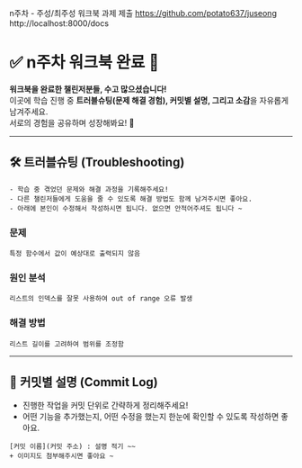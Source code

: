 n주차 - 주성/최주성 워크북 과제 제출
https://github.com/potato637/juseong
http://localhost:8000/docs

# ✅ n주차 워크북 완료 🎉

**워크북을 완료한 챌린저분들, 수고 많으셨습니다!**  
이곳에 학습 진행 중 **트러블슈팅(문제 해결 경험), 커밋별 설명, 그리고 소감**을 자유롭게 남겨주세요.  
서로의 경험을 공유하며 성장해봐요! 🚀

---

## 🛠️ 트러블슈팅 (Troubleshooting)

```
- 학습 중 겪었던 문제와 해결 과정을 기록해주세요!
- 다른 챌린저들에게 도움을 줄 수 있도록 해결 방법도 함께 남겨주시면 좋아요.
- 아래에 본인이 수정해서 작성하시면 됩니다. 없으면 안적어주셔도 됩니다 ~
```

### 문제

```
특정 함수에서 값이 예상대로 출력되지 않음
```

### 원인 분석

```
리스트의 인덱스를 잘못 사용하여 out of range 오류 발생
```

### 해결 방법

```
리스트 길이를 고려하여 범위를 조정함
```

---

## 📌 커밋별 설명 (Commit Log)

- 진행한 작업을 커밋 단위로 간략하게 정리해주세요!
- 어떤 기능을 추가했는지, 어떤 수정을 했는지 한눈에 확인할 수 있도록 작성하면 좋아요.

```
[커밋 이름](커밋 주소) : 설명 적기 ~~
+ 이미지도 첨부해주시면 좋아요 ~
```
